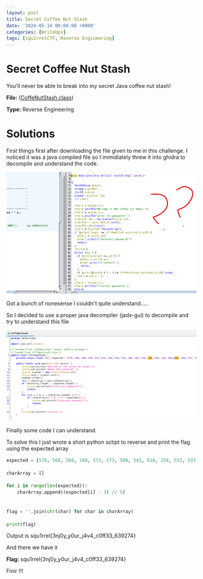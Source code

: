 ```yaml
---
layout: post
title: Secret Coffee Nut Stash
date: '2024-05-14 00:00:00 +0000'
categories: [WriteUps]
tags: [squ1rrelCTF, Reverse Engineering]  
---
```


# Secret Coffee Nut Stash

You'll never be able to break into my secret Java coffee nut stash!

**File:** ([CoffeNutStash.class](assets/img/SecretCoffeeNutSlash/CoffeNutStash.class))

**Type:** Reverse Engineering

# Solutions
First things first after downloading the file given to me in this challenge. I noticed it was a java compiled file so I immidiately threw it into ghidra to decompile and understand the code. 

![ghidra_screenshot](assets/img/SecretCoffeeNutSlash/ghidra_screenshot.png)

Got a bunch of nonesense I couldn't quite understand.....

So I decided to use a proper java decompiler (jadx-gui) to decompile and try to understand this file

![jadx-gui_screenshot](assets/img/SecretCoffeeNutSlash/jadx-gui_screenshot.png)

Finally some code I can understand.

To solve this I just wrote a short python sctipt to reverse and print the flag using the expected array


```python
expected = [578, 568, 588, 248, 573, 573, 508, 543, 618, 258, 553, 533, 243, 608, 478, 608, 243, 588, 573, 478, 533, 263, 593, 263, 478, 498, 243, 513, 513, 258, 258, 478, 273, 258, 288, 253, 278, 263, 628]

charArray = []

for i in range(len(expected)):
    charArray.append((expected[i] - 3) // 5)


flag = ''.join(chr(char) for char in charArray)

print(flag)
```

Output is squ1rrel{3nj0y_y0ur_j4v4_c0ff33_639274}

And there we have it 

**Flag:** squ1rrel{3nj0y_y0ur_j4v4_c0ff33_639274}

Finir !!!
